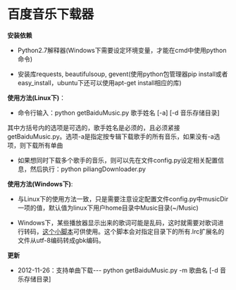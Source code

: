 百度音乐下载器
===============

**安装依赖**

- Python2.7解释器(Windows下需要设定环境变量，才能在cmd中使用python命令)

- 安装库requests, beautifulsoup, gevent(使用python包管理器pip install或者easy\_install，ubuntu下还可以使用apt-get install相应的库)


**使用方法(Linux下)**：

- 命令行输入：python getBaiduMusic.py 歌手姓名 [-a] [-d 音乐存储目录]

其中方括号内的选项是可选的，歌手姓名是必须的，且必须紧接getBaiduMusic.py。选项-a是指定按专辑下载歌手的所有音乐，如果没有-a选项，则下载所有单曲

- 如果想同时下载多个歌手的音乐，则可以先在文件config.py设定相关配置信息，然后执行：python piliangDownloader.py

**使用方法(Windows下)**:

- 与Linux下的使用方法一致，只是需要注意设定配置文件config.py中musicDir一项的值，默认值为linux下用户home目录中Music目录(~/Music)

- Windows下，某些播放器显示出来的歌词可能是乱码，这时就需要对歌词进行转码，[这个小脚本](https://github.com/youngsterxyf/ToolsForMyself/blob/master/change_lrc_coding.py)可供使用。这个脚本会对指定目录下的所有.lrc扩展名的文件从utf-8编码转成gbk编码。

**更新**

- 2012-11-26：支持单曲下载--- python getBaiduMusic.py -m 歌曲名 [-d 音乐存储目录]
